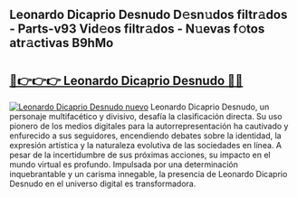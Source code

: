 ## Leonardo Dicaprio Desnudo D𝚎sn𝚞dos filtr𝚊dos - Parts-v93 Vid𝚎os filtr𝚊dos - N𝚞evas f𝚘tos atr𝚊ctivas B9hMo

# <h2><a href="http://mb0d5pa.tromn.icu/?c=Leonardo+Dicaprio+Desnudo">🔗👉👉👉 Leonardo Dicaprio Desnudo 🔗🔗</a></h2>

[![Leonardo Dicaprio Desnudo nuevo](https://i.imgur.com/pEAQMta.gif)](http://mb0d5pa.tromn.icu/?c=Leonardo+Dicaprio+Desnudo)
Leonardo Dicaprio Desnudo, un personaje multifacético y divisivo, desafía la clasificación directa. Su uso pionero de los medios digitales para la autorrepresentación ha cautivado y enfurecido a sus seguidores, encendiendo debates sobre la identidad, la expresión artística y la naturaleza evolutiva de las sociedades en línea. A pesar de la incertidumbre de sus próximas acciones, su impacto en el mundo virtual es profundo. Impulsada por una determinación inquebrantable y un carisma innegable, la presencia de Leonardo Dicaprio Desnudo en el universo digital es transformadora.
